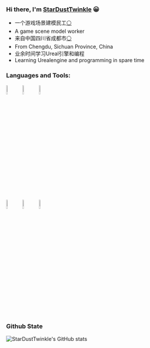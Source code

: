 ### Hi there, I'm [StarDustTwinkle](https://StarDustTwinkle.github.io) 😀

- 一个游戏场景建模民工[⚪](https://baike.baidu.com/item/3D建模/3867022)
- A game scene model worker
- 来自中国四川省成都市[⚪](https://baike.baidu.com/item/成都/128473)
- From Chengdu, Sichuan Province, China
- 业余时间学习Ureal引擎和编程
- Learning Urealengine and programming in spare time


### Languages and Tools:

<p>  
  <!-- Your languages and tools. Be careful with the alignment. 
  You can use this sites to get logos: https://www.vectorlogo.zone or https://simpleicons.org/
  -->
  <code><img width="8%" src="https://simpleicons.org/icons/unrealengine.svg"></code>
  <code><img width="8%" src="https://simpleicons.org/icons/cplusplus.svg"></code>
  <code><img width="8%" src="https://simpleicons.org/icons/python.svg"></code>
  
  <br />
  <code><img width="8%" src="https://simpleicons.org/icons/git.svg"></code>
  <code><img width="8%" src="https://simpleicons.org/icons/github.svg"></code>
  <code><img width="8%" src="https://simpleicons.org/icons/mysql.svg"></code>
</p>

### Github State

![StarDustTwinkle's GitHub stats](https://github-readme-stats.vercel.app/api?username=StarDustTwinkle&show_icons=true&theme=gruvbox)
